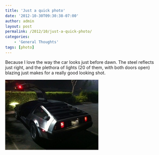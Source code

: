 ```yaml
---
title: 'Just a quick photo'
date: '2012-10-30T09:30:38-07:00'
author: admin
layout: post
permalink: /2012/10/just-a-quick-photo/
categories:
    - 'General Thoughts'
tags: [photo]
---
```


Because I love the way the car looks just before dawn. The steel reflects just right, and the plethora of lights (20 of them, with both doors open) blazing just makes for a really good looking shot.

[![20121030-092920.jpg](/assets/images/2012/10/20121030-092920.jpg)](/assets/images/2012/10/20121030-092920.jpg)